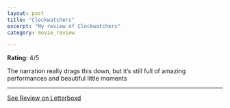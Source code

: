 ```yaml
---
layout: post
title: "Clockwatchers"
excerpt: "My review of Clockwatchers"
category: movie_review

---
```


**Rating:** 4/5

The narration really drags this down, but it’s still full of amazing performances and beautiful little moments

<hr>

[See Review on Letterboxd](https://boxd.it/1ZXqOL)
